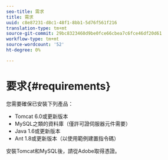 ```yaml
---
seo-title: 需求
title: 需求
uuid: c8e87231-d8c1-48f1-8bb1-5d76f561f216
translation-type: tm+mt
source-git-commit: 29bc8323460d9be0fce66cbea7c6fce46df20d61
workflow-type: tm+mt
source-wordcount: '52'
ht-degree: 0%

---
```



# 要求{#requirements}

您需要確保已安裝下列產品：

* Tomcat 6.0或更新版本
* MySQL之類的資料庫（僅許可證伺服器元件需要）
* Java 1.6或更新版本
* Ant 1.8或更新版本（以使用範例建置指令碼）

安裝Tomcat和MySQL後，請從Adobe取得憑證。
